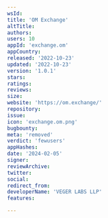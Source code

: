 ```yaml
---
wsId: 
title: 'OM Exchange'
altTitle: 
authors: 
users: 10
appId: 'exchange.om'
appCountry: 
released: '2022-10-23'
updated: '2022-10-23'
version: '1.0.1'
stars: 
ratings: 
reviews: 
size: 
website: 'https://om.exchange/'
repository: 
issue: 
icon: 'exchange.om.png'
bugbounty: 
meta: 'removed'
verdict: 'fewusers'
appHashes: 
date: '2024-02-05'
signer: 
reviewArchive: 
twitter: 
social: 
redirect_from: 
developerName: 'VEGER LABS LLP'
features: 

---
```


